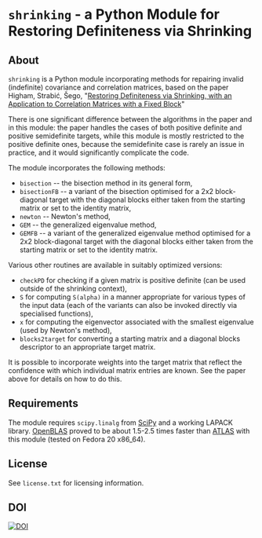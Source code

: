 `shrinking` - a Python Module for Restoring Definiteness via Shrinking
===

About
---

`shrinking` is a Python module incorporating methods for repairing invalid (indefinite) covariance and correlation matrices, based on the paper Higham, Strabić, Šego, "[Restoring Definiteness via Shrinking, with an Application to Correlation Matrices with a Fixed Block](http://eprints.ma.man.ac.uk/2191/)"

There is one significant difference between the algorithms in the paper and in this module: the paper handles the cases of both positive definite and positive semidefinite targets, while this module is mostly restricted to the positive definite ones, because the semidefinite case is rarely an issue in practice, and it would significantly complicate the code.

The module incorporates the following methods:

* `bisection` -- the bisection method in its general form,
* `bisectionFB` -- a variant of the bisection optimised for a 2x2 block-diagonal target with the diagonal blocks either taken from the starting matrix or set to the identity matrix,
* `newton` -- Newton's method,
* `GEM` -- the generalized eigenvalue method,
* `GEMFB` -- a variant of the generalized eigenvalue method optimised for a 2x2 block-diagonal target with the diagonal blocks either taken from the starting matrix or set to the identity matrix.

Various other routines are available in suitably optimized versions:

* `checkPD` for checking if a given matrix is positive definite (can be used outside of the shrinking context),
* `S` for computing `S(alpha)` in a manner appropriate for various types of the input data (each of the variants can also be invoked directly via specialised functions),
* `x` for computing the eigenvector associated with the smallest eigenvalue (used by Newton's method),
* `blocks2target` for converting a starting matrix and a diagonal blocks descriptor to an appropriate target matrix.

It is possible to incorporate weights into the target matrix that reflect the confidence with which individual matrix entries are known. See the paper above for details on how to do this.

Requirements
---

The module requires `scipy.linalg` from [SciPy](http://www.scipy.org/) and a working LAPACK library. [OpenBLAS](http://www.openblas.net/) proved to be about 1.5-2.5 times faster than [ATLAS](http://math-atlas.sourceforge.net/) with this module (tested on Fedora 20 x86_64).

License
---

See `license.txt` for licensing information.

DOI
---

[![DOI](https://zenodo.org/badge/17026/vsego/shrinking.svg)](http://dx.doi.org/10.5281/zenodo.28014)
